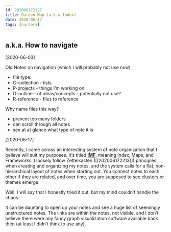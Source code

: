 ```yaml
---
id: 202006172127
title: Garden Map (a.k.a Index)
date: 2020-06-17
tags: [nursery]
---
```

## a.k.a. How to navigate

[2020-06-03]

Old Notes on navigation (which I will probably not use now)
- file type:
- C-collection - lists
- P-projects - things I’m working on
- O-outline - of ideas/concepts - potentially not use?
- R-reference - files to reference

Why name files this way?
- prevent too many folders
- can scroll through all notes
- see at at glance what type of note it is

[2020-06-17]

Recently, I came across an interesting system of note organization that I believe will suit my purposes. It’s titled [**IMF**](https://forum.obsidian.md/t/imf-advanced-starter-kit-v2/390), meaning Index, Maps, and Frameworks. I loosely follow Zettelkasten ([[202006172213]]) principles when creating and organizing my notes, and the system calls for a flat, non-hierarchical layout of notes when starting out. You connect notes to each other if they are related, and over time, you are supposed to see clusters or themes emerge.

Well. I will say that I honestly tried it out, but my mind couldn’t handle the chaos.

It can be daunting to open up your notes and see a huge list of seemingly unstructured notes. The links are within the notes, not visible, and I don’t believe there were any fancy graph visualization software available back then (at least I didn’t think to use any). 


